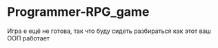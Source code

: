 # Programmer-RPG_game

Игра е  ещё не  готова, так что буду сидеть разбираться как этот ваш
ООП работает
